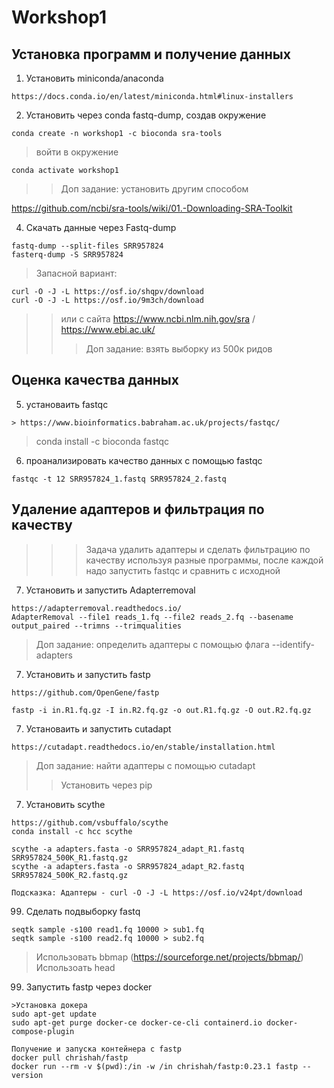 # Workshop1
## Установка программ и получение данных
1) Установить miniconda/anaconda 
```
https://docs.conda.io/en/latest/miniconda.html#linux-installers
```
2) Установить через conda fastq-dump, создав окружение
```
conda create -n workshop1 -c bioconda sra-tools
```
> войти в окружение 
```
conda activate workshop1
```
>> Доп задание: установить другим способом

https://github.com/ncbi/sra-tools/wiki/01.-Downloading-SRA-Toolkit

4) Скачать данные через Fastq-dump
```
fastq-dump --split-files SRR957824
fasterq-dump -S SRR957824
```
>Запасной вариант:
```
curl -O -J -L https://osf.io/shqpv/download
curl -O -J -L https://osf.io/9m3ch/download
```
>>или с сайта https://www.ncbi.nlm.nih.gov/sra  / https://www.ebi.ac.uk/
>>> Доп задание: взять выборку из 500к ридов

## Оценка качества данных
5) установаить fastqc 
```
> https://www.bioinformatics.babraham.ac.uk/projects/fastqc/
```
> conda install -c bioconda fastqc
6) проанализировать качество данных с помощью fastqc
```
fastqc -t 12 SRR957824_1.fastq SRR957824_2.fastq
```
## Удаление адаптеров и фильтрация по качеству
>>>Задача удалить адаптеры и сделать фильтрацию по качеству используя разные программы, после каждой надо запустить fastqc и сравнить с исходной

7) Установить и запустить Adapterremoval
```
https://adapterremoval.readthedocs.io/
AdapterRemoval --file1 reads_1.fq --file2 reads_2.fq --basename output_paired --trimns --trimqualities 
```
> Доп задание: определить адаптеры с помощью флага --identify-adapters

7) Установить и запустить fastp
``` 
https://github.com/OpenGene/fastp

fastp -i in.R1.fq.gz -I in.R2.fq.gz -o out.R1.fq.gz -O out.R2.fq.gz
```

7) Установаить и запустить cutadapt
```
https://cutadapt.readthedocs.io/en/stable/installation.html
```
> Доп задание: найти адаптеры с помощью cutadapt
>> Установить через pip
7) Установить scythe
```
https://github.com/vsbuffalo/scythe
conda install -c hcc scythe

scythe -a adapters.fasta -o SRR957824_adapt_R1.fastq SRR957824_500K_R1.fastq.gz
scythe -a adapters.fasta -o SRR957824_adapt_R2.fastq SRR957824_500K_R2.fastq.gz
```

```
Подсказка: Адаптеры - curl -O -J -L https://osf.io/v24pt/download
```

99) Сделать подвыборку fastq
```
seqtk sample -s100 read1.fq 10000 > sub1.fq
seqtk sample -s100 read2.fq 10000 > sub2.fq
```
>Использовать bbmap (https://sourceforge.net/projects/bbmap/)
>Использоать head


99) Запустить fastp через docker
```
>Установка докера 
sudo apt-get update
sudo apt-get purge docker-ce docker-ce-cli containerd.io docker-compose-plugin

Получение и запуска контейнера с fastp
docker pull chrishah/fastp
docker run --rm -v $(pwd):/in -w /in chrishah/fastp:0.23.1 fastp --version
```

